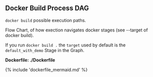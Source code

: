 ## Docker Build Process DAG

`docker build`  possible execution paths.

Flow Chart, of how exection navigates docker stages (see --target of docker build).

If you run `docker build .` the `target` used by default is the `default_with_demo` Stage in the Graph.

**Dockerfile: ./Dockerfile**







{% include 'dockerfile_mermaid.md' %}
